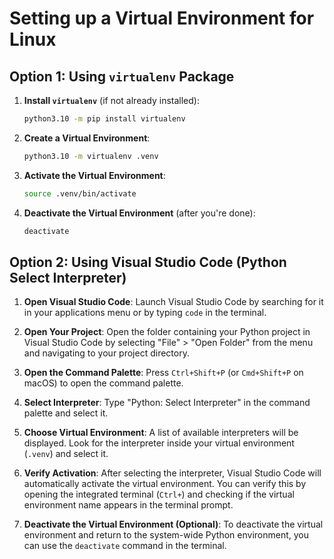 # Setting up a Virtual Environment for Linux

## Option 1: Using `virtualenv` Package

1. **Install `virtualenv`** (if not already installed):
    ```bash
    python3.10 -m pip install virtualenv
    ```

2. **Create a Virtual Environment**:
    ```bash
    python3.10 -m virtualenv .venv
    ```

3. **Activate the Virtual Environment**:
    ```bash
    source .venv/bin/activate
    ```

4. **Deactivate the Virtual Environment** (after you're done):
    ```bash
    deactivate
    ```

## Option 2: Using Visual Studio Code (Python Select Interpreter)

1. **Open Visual Studio Code**:
   Launch Visual Studio Code by searching for it in your applications menu or by typing `code` in the terminal.

2. **Open Your Project**:
   Open the folder containing your Python project in Visual Studio Code by selecting "File" > "Open Folder" from the menu and navigating to your project directory.

3. **Open the Command Palette**:
   Press `Ctrl+Shift+P` (or `Cmd+Shift+P` on macOS) to open the command palette.

4. **Select Interpreter**:
   Type "Python: Select Interpreter" in the command palette and select it.

5. **Choose Virtual Environment**:
   A list of available interpreters will be displayed. Look for the interpreter inside your virtual environment (`.venv`) and select it.

6. **Verify Activation**:
   After selecting the interpreter, Visual Studio Code will automatically activate the virtual environment. You can verify this by opening the integrated terminal (``Ctrl+``) and checking if the virtual environment name appears in the terminal prompt.

7. **Deactivate the Virtual Environment (Optional)**:
   To deactivate the virtual environment and return to the system-wide Python environment, you can use the `deactivate` command in the terminal.
